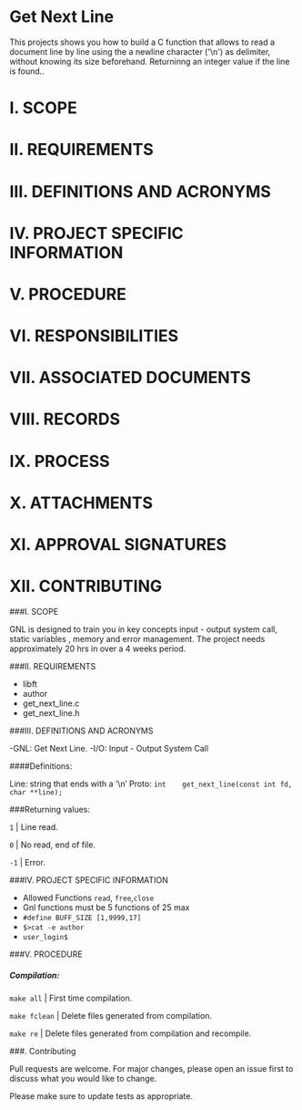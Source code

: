 
# Get Next Line

This projects shows you how to build a C function that allows to read a document line by line using the a newline character ('\n') as delimiter, without knowing its size beforehand. Returninng an integer value if the line is found..  

# I.	SCOPE
# II.	REQUIREMENTS
# III.	DEFINITIONS AND ACRONYMS
# IV.	PROJECT SPECIFIC INFORMATION
# V.	PROCEDURE
# VI.	RESPONSIBILITIES
# VII.	ASSOCIATED DOCUMENTS
# VIII. RECORDS
# IX.	PROCESS
# X.	ATTACHMENTS
# XI.	APPROVAL SIGNATURES
# XII.	CONTRIBUTING



###I.	SCOPE

GNL is designed to train you in key concepts input - output system call, static variables , memory  and error management. The project needs approximately 20 hrs in over a 4 weeks period.

###II.	REQUIREMENTS

* libft
* author
* get_next_line.c
* get_next_line.h


###III.	DEFINITIONS AND ACRONYMS

-GNL: Get Next Line.
-I/O: Input - Output System Call

####Definitions:

Line: string that ends with a ‘\n’
Proto:
`int	get_next_line(const int fd, char **line);`

###Returning values:

`1` | Line read.

`0` | No read, end of file.

`-1` | Error.

###IV.	PROJECT SPECIFIC INFORMATION

* Allowed Functions `read`, `free`,`close`
* Gnl functions must be 5 functions of 25 max
* `#define BUFF_SIZE [1,9999,17] `
* `$>cat -e author`
* `user_login$`

###V.	PROCEDURE

##### Compilation:

`make all` | First time compilation.

`make fclean` | Delete files generated from compilation.

`make re` | Delete files generated from compilation and recompile.

###.	Contributing

Pull requests are welcome. For major changes, please open an issue first to discuss what you would like to change.

Please make sure to update tests as appropriate.





